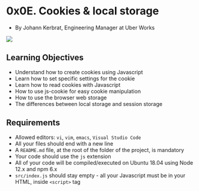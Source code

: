 # 0x0E. Cookies & local storage

-   By Johann Kerbrat, Engineering Manager at Uber Works


![](https://holbertonintranet.s3.amazonaws.com/uploads/medias/2020/1/ea21e0798eebbfd929b4.jpeg?X-Amz-Algorithm=AWS4-HMAC-SHA256&X-Amz-Credential=AKIARDDGGGOU5BHMTQX4%2F20220209%2Fus-east-1%2Fs3%2Faws4_request&X-Amz-Date=20220209T160614Z&X-Amz-Expires=86400&X-Amz-SignedHeaders=host&X-Amz-Signature=80c6c4f75c337ace6541b4c71772967fa2f546cd0aa524d37ed5fe47e5d89f8a)



## Learning Objectives

-   Understand how to create cookies using Javascript
-   Learn how to set specific settings for the cookie
-   Learn how to read cookies with Javascript
-   How to use js-cookie for easy cookie manipulation
-   How to use the browser web storage
-   The differences between local storage and session storage

## Requirements

-   Allowed editors:  `vi`,  `vim`,  `emacs`,  `Visual Studio Code`
-   All your files should end with a new line
-   A  `README.md`  file, at the root of the folder of the project, is mandatory
-   Your code should use the  `js`  extension
-   All of your code will be compiled/executed on Ubuntu 18.04 using Node 12.x and npm 6.x
-   `src/index.js`  should stay empty - all your Javascript must be in your HTML, inside  `<script>`  tag